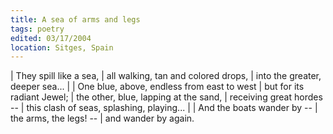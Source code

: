 ```yaml
---
title: A sea of arms and legs
tags: poetry
edited: 03/17/2004
location: Sitges, Spain
---
```


| They spill like a sea,
| all walking, tan and colored drops,
| into the greater, deeper sea...
|
| One blue, above, endless from east to west
| but for its radiant Jewel;
| the other, blue, lapping at the sand,
| receiving great hordes --
| this clash of seas, splashing, playing...
|
| And the boats wander by --
| the arms, the legs! --
| and wander by again.
